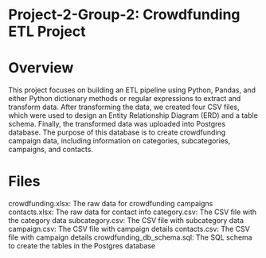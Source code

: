 # Project-2-Group-2: Crowdfunding ETL Project

# Overview
This project focuses on building an ETL pipeline using Python, Pandas, and either Python dictionary methods or regular expressions to extract and transform data. After transforming the data, we created four CSV files, which were used to design an Entity Relationship Diagram (ERD) and a table schema. Finally, the transformed data was uploaded into Postgres database. The purpose of this database is to create crowdfunding campaign data, including information on categories, subcategories, campaigns, and contacts. 

# Files
crowdfunding.xlsx: The raw data for crowdfunding campaigns
contacts.xlsx: The raw data for contact info
category.csv: The CSV file with the category data
subcategory.csv: The CSV file with subcategory data
campaign.csv: The CSV file with campaign details 
contacts.csv: The CSV file with campaign details 
crowdfunding_db_schema.sql: The SQL schema to create the tables in the Postgres database
